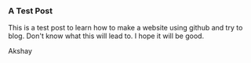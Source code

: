 ### A Test Post
This is a test post to learn how to make a website using github and try to blog. Don't know what this will lead to. I hope it will be good.

Akshay
